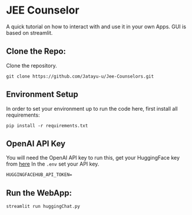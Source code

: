 # JEE Counselor
A quick tutorial on how to interact with  and use it in your own Apps. GUI is based on streamlit. 


## Clone the Repo:
Clone the repository. 
```shell
git clone https://github.com/Jatayu-u/Jee-Counselors.git
```

## Environment Setup
In order to set your environment up to run the code here, first install all requirements:

```shell
pip install -r requirements.txt
```

## OpenAI API Key 

You will need the OpenAI API key to run this, get your HuggingFace key from [here](https://huggingface.co/settings/tokens)
In the `.env` set your API key. 

```shell
HUGGINGFACEHUB_API_TOKEN=
```

## Run the WebApp:

```shell
streamlit run huggingChat.py
```
